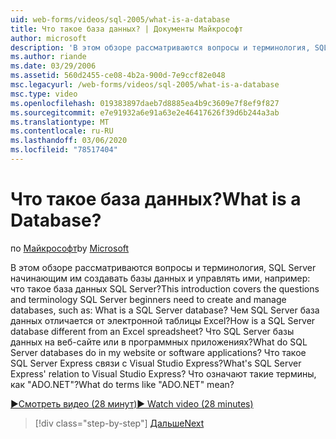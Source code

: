 ```yaml
---
uid: web-forms/videos/sql-2005/what-is-a-database
title: Что такое база данных? | Документы Майкрософт
author: microsoft
description: 'В этом обзоре рассматриваются вопросы и терминология, SQL Server начинающим им создавать базы данных и управлять ими, например: что такое база данных SQL Server? Как...'
ms.author: riande
ms.date: 03/29/2006
ms.assetid: 560d2455-ce08-4b2a-900d-7e9ccf82e048
msc.legacyurl: /web-forms/videos/sql-2005/what-is-a-database
msc.type: video
ms.openlocfilehash: 019383897daeb7d8885ea4b9c3609e7f8ef9f827
ms.sourcegitcommit: e7e91932a6e91a63e2e46417626f39d6b244a3ab
ms.translationtype: MT
ms.contentlocale: ru-RU
ms.lasthandoff: 03/06/2020
ms.locfileid: "78517404"
---
```

# <a name="what-is-a-database"></a><span data-ttu-id="2489e-105">Что такое база данных?</span><span class="sxs-lookup"><span data-stu-id="2489e-105">What is a Database?</span></span>

<span data-ttu-id="2489e-106">по [Майкрософт](https://github.com/microsoft)</span><span class="sxs-lookup"><span data-stu-id="2489e-106">by [Microsoft](https://github.com/microsoft)</span></span>

<span data-ttu-id="2489e-107">В этом обзоре рассматриваются вопросы и терминология, SQL Server начинающим им создавать базы данных и управлять ими, например: что такое база данных SQL Server?</span><span class="sxs-lookup"><span data-stu-id="2489e-107">This introduction covers the questions and terminology SQL Server beginners need to create and manage databases, such as: What is a SQL Server database?</span></span> <span data-ttu-id="2489e-108">Чем SQL Server база данных отличается от электронной таблицы Excel?</span><span class="sxs-lookup"><span data-stu-id="2489e-108">How is a SQL Server database different from an Excel spreadsheet?</span></span> <span data-ttu-id="2489e-109">Что SQL Server базы данных на веб-сайте или в программных приложениях?</span><span class="sxs-lookup"><span data-stu-id="2489e-109">What do SQL Server databases do in my website or software applications?</span></span> <span data-ttu-id="2489e-110">Что такое SQL Server Express связи с Visual Studio Express?</span><span class="sxs-lookup"><span data-stu-id="2489e-110">What's SQL Server Express' relation to Visual Studio Express?</span></span> <span data-ttu-id="2489e-111">Что означают такие термины, как "ADO.NET"?</span><span class="sxs-lookup"><span data-stu-id="2489e-111">What do terms like "ADO.NET" mean?</span></span>

[<span data-ttu-id="2489e-112">&#9654;Смотреть видео (28 минут)</span><span class="sxs-lookup"><span data-stu-id="2489e-112">&#9654; Watch video (28 minutes)</span></span>](https://channel9.msdn.com/Blogs/ASP-NET-Site-Videos/what-is-a-database)

> [!div class="step-by-step"]
> [<span data-ttu-id="2489e-113">Дальше</span><span class="sxs-lookup"><span data-stu-id="2489e-113">Next</span></span>](understanding-database-tables-and-records.md)
